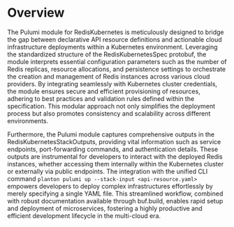 # Overview

The Pulumi module for RedisKubernetes is meticulously designed to bridge the gap between declarative API resource definitions and actionable cloud infrastructure deployments within a Kubernetes environment. Leveraging the standardized structure of the RedisKubernetesSpec protobuf, the module interprets essential configuration parameters such as the number of Redis replicas, resource allocations, and persistence settings to orchestrate the creation and management of Redis instances across various cloud providers. By integrating seamlessly with Kubernetes cluster credentials, the module ensures secure and efficient provisioning of resources, adhering to best practices and validation rules defined within the specification. This modular approach not only simplifies the deployment process but also promotes consistency and scalability across different environments.

Furthermore, the Pulumi module captures comprehensive outputs in the RedisKubernetesStackOutputs, providing vital information such as service endpoints, port-forwarding commands, and authentication details. These outputs are instrumental for developers to interact with the deployed Redis instances, whether accessing them internally within the Kubernetes cluster or externally via public endpoints. The integration with the unified CLI command `planton pulumi up --stack-input <api-resource.yaml>` empowers developers to deploy complex infrastructures effortlessly by merely specifying a single YAML file. This streamlined workflow, combined with robust documentation available through buf.build, enables rapid setup and deployment of microservices, fostering a highly productive and efficient development lifecycle in the multi-cloud era.